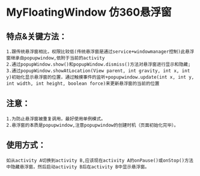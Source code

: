 # MyFloatingWindow 仿360悬浮窗

   ## 特点&关键方法：
    
    1.跟传统悬浮窗相比，权限比较低(传统悬浮窗是通过service+windowmanager控制)此悬浮窗继承自popupwindow,依附于当前的activity
    2.通过popupWindow.show()和popupWindow.dismiss()方法对悬浮窗进行显示和隐藏;
    3.通过popupWindow.showAtLocation(View parent, int gravity, int x, int y)初始化显示悬浮窗的位置，通过触摸事件的监听+popupwindow.update(int x, int y, 
    int width, int height, boolean force)来更新悬浮窗的当前的位置

   ## 注意：
    
    1.为防止悬浮窗被重复调用，最好使用单例模式。
    2.悬浮窗的本质是popupwindow,注意popupwindow的创建时机（页面初始化完毕）。

   ## 使用方式：
    
    如从activity A切换到activity B,应该现在activity A的onPause()或onStop()方法
    中隐藏悬浮窗，然后启动activity B后在activity B中显示悬浮窗。
